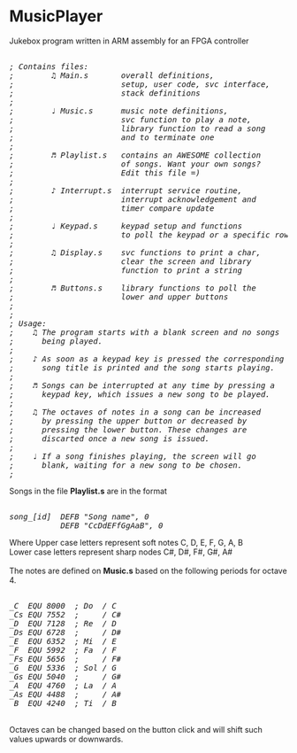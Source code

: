 # MusicPlayer
Jukebox program written in ARM assembly for an FPGA controller

<pre><i>
; Contains files:
;        ♫ Main.s       overall definitions,
;                       setup, user code, svc interface,
;                       stack definitions
;
;        ♩ Music.s      music note definitions,
;                       svc function to play a note,
;                       library function to read a song               
;                       and to terminate one
;
;        ♬ Playlist.s   contains an AWESOME collection
;                       of songs. Want your own songs?
;                       Edit this file =)
;
;        ♪ Interrupt.s  interrupt service routine, 
;                       interrupt acknowledgement and
;                       timer compare update
;
;        ♩ Keypad.s     keypad setup and functions
;                       to poll the keypad or a specific row
;        
;        ♫ Display.s    svc functions to print a char,
;                       clear the screen and library
;                       function to print a string
;
;        ♬ Buttons.s    library functions to poll the
;                       lower and upper buttons
;
;
; Usage:
;    ♫ The program starts with a blank screen and no songs
;      being played.
;
;    ♪ As soon as a keypad key is pressed the corresponding
;      song title is printed and the song starts playing.
;
;    ♬ Songs can be interrupted at any time by pressing a
;      keypad key, which issues a new song to be played.
;
;    ♫ The octaves of notes in a song can be increased
;      by pressing the upper button or decreased by
;      pressing the lower button. These changes are
;      discarted once a new song is issued.
;
;    ♩ If a song finishes playing, the screen will go
;      blank, waiting for a new song to be chosen.
; 
</i></pre>

Songs in the file <b>Playlist.s</b> are in the format
<pre><i>
song_[id]  DEFB "Song name", 0
           DEFB "CcDdEFfGgAaB", 0
</i></pre>

Where Upper case letters represent soft  notes C,  D,  E,  F,  G,  A,  B <br />
      Lower case letters represent sharp nodes C#, D#, F#, G#, A# <br />
<br />
The notes are defined on <b>Music.s</b> based on the following periods for octave 4.

<pre><i>
_C  EQU 8000  ; Do  / C
_Cs EQU 7552  ;     / C#
_D  EQU 7128  ; Re  / D
_Ds EQU 6728  ;     / D# 
_E  EQU 6352  ; Mi  / E
_F  EQU 5992  ; Fa  / F
_Fs EQU 5656  ;     / F#
_G  EQU 5336  ; Sol / G
_Gs EQU 5040  ;     / G#
_A  EQU 4760  ; La  / A
_As EQU 4488  ;     / A#
_B  EQU 4240  ; Ti  / B
</i></pre>
<br />
Octaves can be changed based on the button click and will shift such values upwards or downwards.
